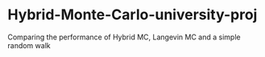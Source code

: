 # Hybrid-Monte-Carlo-university-proj
Comparing the performance of Hybrid MC, Langevin MC and a simple random walk
